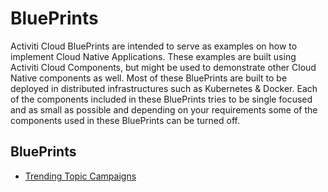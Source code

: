 # BluePrints

Activiti Cloud BluePrints are intended to serve as examples on how to implement Cloud Native Applications. These examples are built using Activiti Cloud Components, but might be used to demonstrate other Cloud Native components as well. Most of these BluePrints are built to be deployed in distributed infrastructures such as Kubernetes & Docker. Each of the components included in these BluePrints tries to be single focused and as small as possible and depending on your requirements some of the components used in these BluePrints can be turned off.

## BluePrints

* [Trending Topic Campaigns](trendingtopiccampaigns.md)

